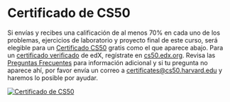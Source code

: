 # Certificado de CS50

Si envías y recibes una calificación de al menos 70% en cada uno de los problemas, ejercicios de laboratorio y proyecto final de este curso, será elegible para un [Certificado CS50](https://cs50.harvard.edu/certificates) gratis como el que aparece abajo. Para un [certificado verificado](https://www.edx.org/verified-certificate) de edX, regístrate en [cs50.edx.org](https://cs50.edx.org/). Revisa las [Preguntas Frecuentes](../faqs/) para información adicional y si tu pregunta no aparece ahí, por favor envía un correo a [certificates@cs50.harvard.edu](mailto:certificates@cs50.harvard.edu) y haremos lo posible por ayudar.

[![Certificado de CS50](https://cs50.harvard.edu/certificates/20f627af-99e6-4f7b-ac0c-ce19076f2aac.png)](https://cs50.harvard.edu/certificates/20f627af-99e6-4f7b-ac0c-ce19076f2aac)